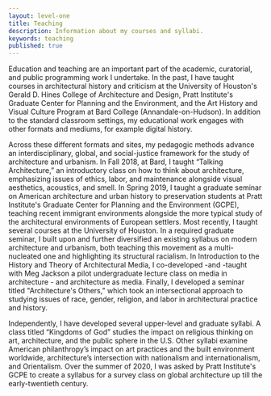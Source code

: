 ```yaml
---
layout: level-one
title: Teaching
description: Information about my courses and syllabi.
keywords: teaching
published: true
---
```


Education and teaching are an important part of the academic, curatorial, and public programming work I undertake. In the past, I have taught courses in architectural history and criticism at the University of Houston's Gerald D. Hines College of Architecture and Design, Pratt Institute's Graduate Center for Planning and the Environment, and the Art History and Visual Culture Program at Bard College (Annandale-on-Hudson). In addition to the standard classroom settings, my educational work engages with other formats and mediums, for example digital history. 

Across these different formats and sites, my pedagogic methods advance an interdisciplinary, global, and social-justice framework for the study of architecture and urbanism. In Fall 2018, at Bard, I taught “Talking Architecture,” an introductory class on how to think about architecture, emphasizing issues of ethics, labor, and maintenance alongside visual aesthetics, acoustics, and smell. In Spring 2019, I taught a graduate seminar on American architecture and urban history to preservation students at Pratt Institute's Graduate Center for Planning and the Environment (GCPE), teaching recent immigrant environments alongside the more typical study of the architectural environments of European settlers. Most recently, I taught several courses at the University of Houston. In a required graduate seminar, I built upon and further diversified an existing syllabus on modern architecture and urbanism, both teaching this movement as a multi-nucleated one and highlighting its structural racialism. In Introduction to the History and Theory of Architectural Media, I co-developed -and -taught with Meg Jackson a pilot undergraduate lecture class on media in architecture - and architecture as media. Finally, I developed a seminar titled "Architecture's Others," which took an intersectional approach to studying issues of race, gender, religion, and labor in architectural practice and history.

Independently, I have developed several upper-level and graduate syllabi. A class titled “Kingdoms of God” studies the impact on religious thinking on art, architecture, and the public sphere in the U.S. Other syllabi examine American philanthropy’s impact on art practices and the built environment worldwide, architecture’s intersection with nationalism and internationalism, and Orientalism. Over the summer of 2020, I was asked by Pratt Institute's GCPE to create a syllabus for a survey class on global architecture up till the early-twentieth century.
